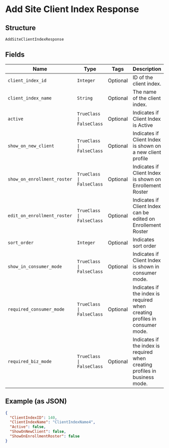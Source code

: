 
# Add Site Client Index Response

## Structure

`AddSiteClientIndexResponse`

## Fields

| Name | Type | Tags | Description |
|  --- | --- | --- | --- |
| `client_index_id` | `Integer` | Optional | ID of the client index. |
| `client_index_name` | `String` | Optional | The name of the client index. |
| `active` | `TrueClass \| FalseClass` | Optional | Indicates if Client Index is Active |
| `show_on_new_client` | `TrueClass \| FalseClass` | Optional | Indicates if Client Index is shown on a new client profile |
| `show_on_enrollment_roster` | `TrueClass \| FalseClass` | Optional | Indicates if Client Index is shown on Enrollement Roster |
| `edit_on_enrollment_roster` | `TrueClass \| FalseClass` | Optional | Indicates if Client Index can be edited on Enrollement Roster |
| `sort_order` | `Integer` | Optional | Indicates sort order |
| `show_in_consumer_mode` | `TrueClass \| FalseClass` | Optional | Indicates if Client Index is shown in consumer mode. |
| `required_consumer_mode` | `TrueClass \| FalseClass` | Optional | Indicates if the index is required when creating profiles in consumer mode. |
| `required_biz_mode` | `TrueClass \| FalseClass` | Optional | Indicates if the index is required when creating profiles in business mode. |

## Example (as JSON)

```json
{
  "ClientIndexID": 140,
  "ClientIndexName": "ClientIndexName4",
  "Active": false,
  "ShowOnNewClient": false,
  "ShowOnEnrollmentRoster": false
}
```


